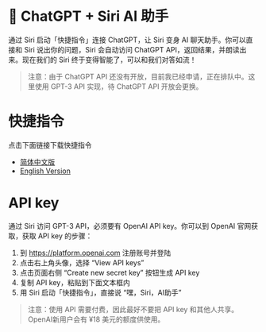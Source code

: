 # 🤖️ ChatGPT + Siri AI 助手

通过 Siri 启动「快捷指令」连接 ChatGPT，让 Siri 变身 AI 聊天助手。你可以直接和 Siri 说出你的问题，Siri 会自动访问 ChatGPT API，返回结果，并朗读出来。现在我们的 Siri 终于变得智能了，可以和我们对答如流！

> 注意：由于 ChatGPT API 还没有开放，目前我已经申请，正在排队中。这里使用 GPT-3 API 实现，待 ChatGPT API 开放会更换。

# 快捷指令

点击下面链接下载快捷指令

- [简体中文版]()
- [English Version]()
# API key

通过 Siri 访问 GPT-3 API，必须要有 OpenAI API key。你可以到 OpenAI 官网获取，获取 API key 的步骤：

1. 到 https://platform.openai.com 注册账号并登陆
2. 点击右上角头像，选择 “View API keys”
3. 点击页面右侧 “Create new secret key” 按钮生成 API key
4. 复制 API key，粘贴到下面文本框内
5. 用 Siri 启动「快捷指令」，直接说 “嘿，Siri，AI助手”
   
> 注意：使用 API 需要付费，因此最好不要把 API key 和其他人共享。OpenAI新用户会有 ¥18 美元的额度供使用。
